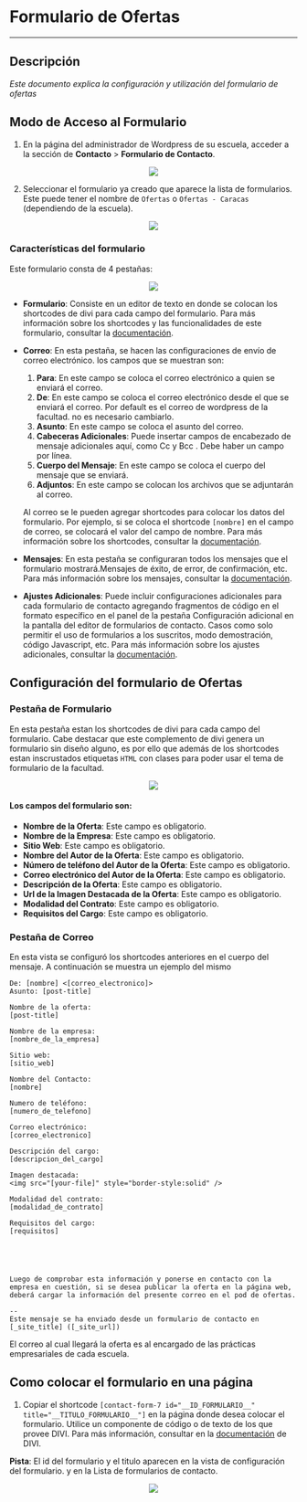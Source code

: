 # Formulario de Ofertas
****
## Descripción
_Este documento explica la configuración y utilización del formulario de ofertas_

## Modo de Acceso al Formulario

1. En la página del administrador de Wordpress de su escuela, acceder a la sección de **Contacto** > **Formulario de Contacto**.
<p align="center"><img src="https://imgur.com/8jR7CaV.png"/></p> 

2. Seleccionar el formulario ya creado que aparece la lista de formularios. Este puede tener el nombre de `Ofertas` o `Ofertas - Caracas` (dependiendo de la escuela).


<p align="center"><img src="https://imgur.com/uPXfoQV.png"/></p> 

### Características del formulario

Este formulario consta de 4 pestañas:

<p align="center"><img src="https://imgur.com/wot34Cr.png"/></p>

-  **Formulario**: Consiste en un editor de texto en donde se colocan los shortcodes de divi para cada campo del formulario. Para más información sobre los shortcodes y las funcionalidades de este formulario, consultar la [documentación](https://contactform7.com/editing-form-template/).

- **Correo**: En esta pestaña, se hacen las configuraciones de envío de correo electrónico. los campos que se muestran son:
    1. **Para**: En este campo se coloca el correo electrónico a quien se enviará el correo.
    2. **De**: En este campo se coloca el correo electrónico desde el que se enviará el correo. Por default es el correo de wordpress de la facultad. no es necesario cambiarlo.
    3. **Asunto**: En este campo se coloca el asunto del correo.
    4. **Cabeceras Adicionales**: Puede insertar campos de encabezado de mensaje adicionales aquí, como Cc y Bcc . Debe haber un campo por línea. 
    5. **Cuerpo del Mensaje**: En este campo se coloca el cuerpo del mensaje que se enviará.
    6. **Adjuntos**: En este campo se colocan los archivos que se adjuntarán al correo.

    Al correo se le pueden agregar shortcodes para colocar los datos del formulario. Por ejemplo, si se coloca el shortcode `[nombre]` en el campo de correo, se colocará el valor del campo de nombre. Para más información sobre los shortcodes, consultar la [documentación](https://contactform7.com/setting-up-mail/).

- **Mensajes**: En esta pestaña se configuraran todos los mensajes que el formulario mostrará.Mensajes de éxito, de error, de confirmación, etc. Para más información sobre los mensajes, consultar la [documentación](https://contactform7.com/editing-messages/).

- **Ajustes Adicionales**: Puede incluir configuraciones adicionales para cada formulario de contacto agregando fragmentos de código en el formato específico en el panel de la pestaña Configuración adicional en la pantalla del editor de formularios de contacto. Casos como solo permitir el uso de formularios a los suscritos, modo demostración, código Javascript, etc. Para más información sobre los ajustes adicionales, consultar la [documentación](https://contactform7.com/additional-settings/).

## Configuración del formulario de Ofertas

### **Pestaña de Formulario**
En esta pestaña estan los shortcodes de divi para cada campo del formulario. Cabe destacar que este complemento de divi genera un formulario sin diseño alguno, es por ello que además de los shortcodes estan inscrustados etiquetas `HTML` con clases para poder usar el tema de formulario de la facultad.

<p align="center"><img src="https://imgur.com/8mTFGG9.png"/></p>

#### Los campos del formulario son:
 
- **Nombre de la Oferta**: Este campo es obligatorio.
- **Nombre de la Empresa**: Este campo es obligatorio.
- **Sitio Web**: Este campo es obligatorio.
- **Nombre del Autor de la Oferta**: Este campo es obligatorio.
- **Número de teléfono del Autor de la Oferta**: Este campo es obligatorio.
- **Correo electrónico del Autor de la Oferta**: Este campo es obligatorio.
- **Descripción de la Oferta**: Este campo es obligatorio.
- **Url de la Imagen Destacada de la Oferta**: Este campo es obligatorio.
- **Modalidad del Contrato**: Este campo es obligatorio.
- **Requisitos del Cargo**: Este campo es obligatorio.

### Pestaña de Correo

En esta vista se configuró los shortcodes anteriores en el cuerpo del mensaje. A continuación se muestra un ejemplo del mismo

```
De: [nombre] <[correo_electronico]>
Asunto: [post-title]

Nombre de la oferta:
[post-title]

Nombre de la empresa:
[nombre_de_la_empresa]

Sitio web:
[sitio_web]

Nombre del Contacto:
[nombre]

Numero de teléfono:
[numero_de_telefono]

Correo electrónico:
[correo_electronico]

Descripción del cargo:
[descripcion_del_cargo]

Imagen destacada:
<img src="[your-file]" style="border-style:solid" /> 

Modalidad del contrato:
[modalidad_de_contrato]

Requisitos del cargo:
[requisitos]





Luego de comprobar esta información y ponerse en contacto con la empresa en cuestión, si se desea publicar la oferta en la página web, deberá cargar la información del presente correo en el pod de ofertas.

-- 
Este mensaje se ha enviado desde un formulario de contacto en [_site_title] ([_site_url])
```

El correo al cual llegará la oferta es al encargado de las prácticas empresariales de cada escuela.

## Como colocar el formulario en una página

1. Copiar el shortcode `[contact-form-7 id="__ID_FORMULARIO__" title="__TITULO_FORMULARIO__"]` en la página donde desea colocar el formulario. Utilice un componente de código o de texto de los que provee DIVI. Para más información, consultar en la [documentación](https://www.elegantthemes.com/documentation/divi/code/) de DIVI.

**Pista**: El id del formulario y el titulo aparecen en la vista de configuración del formulario. y en la Lista de formularios de contacto.

<p align="center"><img src="https://imgur.com/pDYmyOR.png"/></p>
